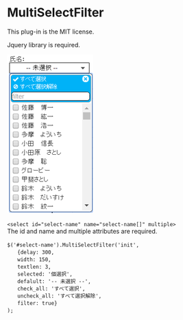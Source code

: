 # MultiSelectFilter
This plug-in is the MIT license.

Jquery library is required.

![エビフライトライアングル](readme/image.png "サンプル")

`<select id="select-name" name="select-name[]" multiple>`  
The id and name and multiple attributes are required.

`$('#select-name').MultiSelectFilter('init',`  
`　　{delay: 300,`  
`　　width: 150,`  
`　　textlen: 3,`  
`　　selected: '個選択',`  
`　　defalult: '-- 未選択 --',`  
`　　check_all: 'すべて選択',`  
`　　uncheck_all: 'すべて選択解除',`  
`　　filter: true}`  
`);`  
